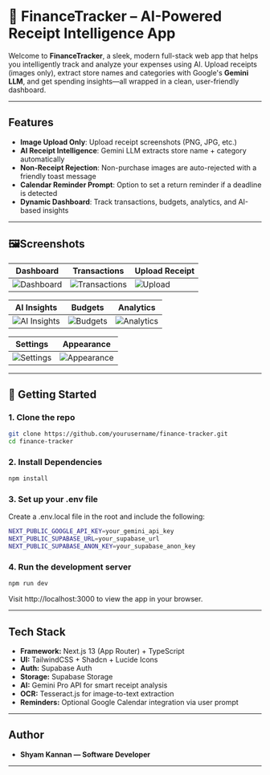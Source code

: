 # 🧾 FinanceTracker – AI-Powered Receipt Intelligence App

Welcome to **FinanceTracker**, a sleek, modern full-stack web app that helps you intelligently track and analyze your expenses using AI. Upload receipts (images only), extract store names and categories with Google's **Gemini LLM**, and get spending insights—all wrapped in a clean, user-friendly dashboard.

---

## Features

- **Image Upload Only**: Upload receipt screenshots (PNG, JPG, etc.)
- **AI Receipt Intelligence**: Gemini LLM extracts store name + category automatically
- **Non-Receipt Rejection**: Non-purchase images are auto-rejected with a friendly toast message
- **Calendar Reminder Prompt**: Option to set a return reminder if a deadline is detected
- **Dynamic Dashboard**: Track transactions, budgets, analytics, and AI-based insights

---

## 🖼Screenshots

| Dashboard | Transactions | Upload Receipt |
|----------|--------------|----------------|
| ![Dashboard](./public/screenshots/Screenshot%202025-07-29%20150942.png) | ![Transactions](./public/screenshots/Screenshot%202025-07-29%20150950.png) | ![Upload](./public/screenshots/Screenshot%202025-07-29%20151145.png) |

| AI Insights | Budgets | Analytics |
|-------------|---------|-----------|
| ![AI Insights](./public/screenshots/Screenshot%202025-07-29%20151210.png) | ![Budgets](./public/screenshots/Screenshot%202025-07-29%20151224.png) | ![Analytics](./public/screenshots/Screenshot%202025-07-29%20151158.png) |

| Settings | Appearance |
|----------|------------|
| ![Settings](./public/screenshots/Screenshot%202025-07-29%20151210.png) | ![Appearance](./public/screenshots/Screenshot%202025-07-29%20151152.png) |

---

## 🚀 Getting Started

### 1. Clone the repo

```bash
git clone https://github.com/yourusername/finance-tracker.git
cd finance-tracker
```
### 2. Install Dependencies

```bash
npm install
```
### 3. Set up your .env file
Create a .env.local file in the root and include the following:

```bash
NEXT_PUBLIC_GOOGLE_API_KEY=your_gemini_api_key
NEXT_PUBLIC_SUPABASE_URL=your_supabase_url
NEXT_PUBLIC_SUPABASE_ANON_KEY=your_supabase_anon_key
```

### 4. Run the development server

```bash
npm run dev
```
Visit http://localhost:3000 to view the app in your browser.

---

## Tech Stack

- **Framework:** Next.js 13 (App Router) + TypeScript
- **UI:** TailwindCSS + Shadcn + Lucide Icons
- **Auth:** Supabase Auth
- **Storage:** Supabase Storage
- **AI:** Gemini Pro API for smart receipt analysis
- **OCR:** Tesseract.js for image-to-text extraction
- **Reminders:** Optional Google Calendar integration via user prompt

---

## Author

- **Shyam Kannan — Software Developer**

---
